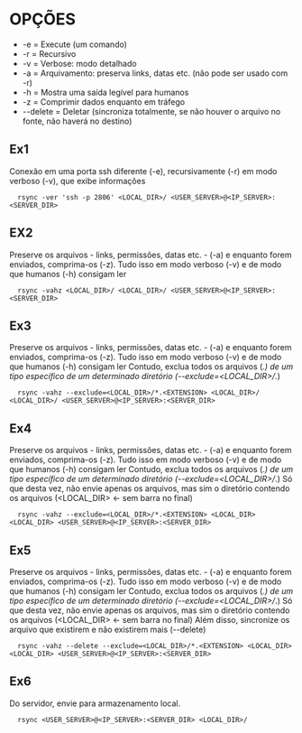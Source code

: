 # OPÇÕES
  * -e = Execute (um comando)
  * -r = Recursivo
  * -v = Verbose: modo detalhado
  * -a = Arquivamento: preserva links, datas etc. (não pode ser usado com -r)
  * -h = Mostra uma saída legível para humanos
  * -z = Comprimir dados enquanto em tráfego
  * --delete = Deletar (sincroniza totalmente, se não houver o arquivo no fonte, não haverá no destino)


## Ex1
Conexão em uma porta ssh diferente (-e), 
recursivamente (-r) 
em modo verboso (-v), que exibe informações
```
  rsync -ver 'ssh -p 2806' <LOCAL_DIR>/ <USER_SERVER>@<IP_SERVER>:<SERVER_DIR>
```


## EX2
Preserve os arquivos - links, permissões, datas etc. - (-a) e 
enquanto forem enviados, comprima-os (-z). 
Tudo isso em modo verboso (-v) e 
de modo que humanos (-h) consigam ler
```
  rsync -vahz <LOCAL_DIR>/ <LOCAL_DIR>/ <USER_SERVER>@<IP_SERVER>:<SERVER_DIR>
```

## Ex3
Preserve os arquivos - links, permissões, datas etc. - (-a) e 
enquanto forem enviados, comprima-os (-z). 
Tudo isso em modo verboso (-v) e 
de modo que humanos (-h) consigam ler
Contudo, exclua todos os arquivos (*.<EXTENSION>) 
de um tipo específico de um determinado diretório (--exclude=<LOCAL_DIR>/*.<EXTENSION>)
```
  rsync -vahz --exclude=<LOCAL_DIR>/*.<EXTENSION> <LOCAL_DIR>/ <LOCAL_DIR>/ <USER_SERVER>@<IP_SERVER>:<SERVER_DIR>
```


## Ex4
Preserve os arquivos - links, permissões, datas etc. - (-a) e 
enquanto forem enviados, comprima-os (-z). 
Tudo isso em modo verboso (-v) e 
de modo que humanos (-h) consigam ler
Contudo, exclua todos os arquivos (*.<EXTENSION>) 
de um tipo específico de um determinado diretório (--exclude=<LOCAL_DIR>/*.<EXTENSION>)
Só que desta vez, não envie apenas os arquivos, mas sim o diretório contendo os arquivos (<LOCAL_DIR> <- sem barra no final)
```
  rsync -vahz --exclude=<LOCAL_DIR>/*.<EXTENSION> <LOCAL_DIR> <LOCAL_DIR> <USER_SERVER>@<IP_SERVER>:<SERVER_DIR>
```


## Ex5
Preserve os arquivos - links, permissões, datas etc. - (-a) e 
enquanto forem enviados, comprima-os (-z). 
Tudo isso em modo verboso (-v) e 
de modo que humanos (-h) consigam ler
Contudo, exclua todos os arquivos (*.<EXTENSION>) 
de um tipo específico de um determinado diretório (--exclude=<LOCAL_DIR>/*.<EXTENSION>)
Só que desta vez, não envie apenas os arquivos, mas sim o diretório contendo os arquivos (<LOCAL_DIR> <- sem barra no final)
Além disso, sincronize os arquivo que existirem e não existirem mais (--delete)
```
  rsync -vahz --delete --exclude=<LOCAL_DIR>/*.<EXTENSION> <LOCAL_DIR> <LOCAL_DIR> <USER_SERVER>@<IP_SERVER>:<SERVER_DIR>
```


## Ex6
Do servidor, envie para armazenamento local.
```
  rsync <USER_SERVER>@<IP_SERVER>:<SERVER_DIR> <LOCAL_DIR>/
```
